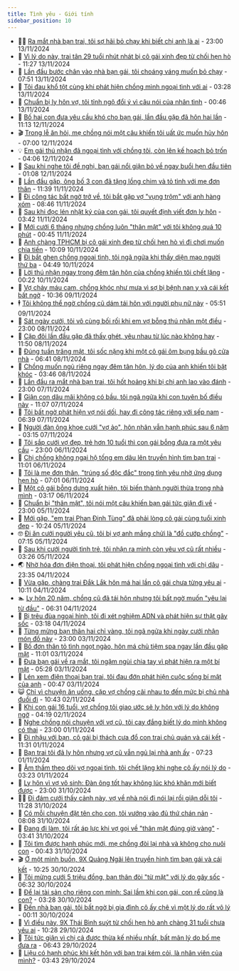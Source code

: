 ```yaml
---
title: Tình yêu - Giới tính
sidebar_position: 10
---
```


<!-- dantri-tinh-yeu-gioi-tinh:START -->
- 👨‍🏫 [Ra mắt nhà bạn trai, tôi sợ hãi bỏ chạy khi biết chị anh là ai](https://dantri.com.vn/tinh-yeu-gioi-tinh/ra-mat-nha-ban-trai-toi-so-hai-bo-chay-khi-biet-chi-anh-la-ai-20241114013145732.htm) - 23:00 13/11/2024
- 🦣 [Vì lý do này, trai tân 29 tuổi nhút nhát bị cô gái xinh đẹp từ chối hẹn hò](https://dantri.com.vn/tinh-yeu-gioi-tinh/vi-ly-do-nay-trai-tan-29-tuoi-nhut-nhat-bi-co-gai-xinh-dep-tu-choi-hen-ho-20241113085030442.htm) - 11:27 13/11/2024
- 🔭 [Lần đầu bước chân vào nhà bạn gái, tôi choáng váng muốn bỏ chạy](https://dantri.com.vn/tinh-yeu-gioi-tinh/lan-dau-buoc-chan-vao-nha-ban-gai-toi-choang-vang-muon-bo-chay-20241113145104066.htm) - 07:51 13/11/2024
- 🧐 [Tôi đau khổ tột cùng khi phát hiện chồng mình ngoại tình với ai](https://dantri.com.vn/tinh-yeu-gioi-tinh/toi-dau-kho-tot-cung-khi-phat-hien-chong-minh-ngoai-tinh-voi-ai-20241112225144912.htm) - 03:28 13/11/2024
- 🫶 [Chuẩn bị ly hôn vợ, tôi tỉnh ngộ đổi ý vì câu nói của nhân tình](https://dantri.com.vn/tinh-yeu-gioi-tinh/chuan-bi-ly-hon-vo-toi-tinh-ngo-doi-y-vi-cau-noi-cua-nhan-tinh-20241112104519962.htm) - 00:46 13/11/2024
- 💃 [Bố hai con đưa yêu cầu khó cho bạn gái, lần đầu gặp đã hôn hai lần](https://dantri.com.vn/tinh-yeu-gioi-tinh/bo-hai-con-dua-yeu-cau-kho-cho-ban-gai-lan-dau-gap-da-hon-hai-lan-20241112041752431.htm) - 11:13 12/11/2024
- 🎬 [Trong lễ ăn hỏi, mẹ chồng nói một câu khiến tôi uất ức muốn hủy hôn](https://dantri.com.vn/tinh-yeu-gioi-tinh/trong-le-an-hoi-me-chong-noi-mot-cau-khien-toi-uat-uc-muon-huy-hon-20241105174313919.htm) - 07:00 12/11/2024
- 💡 [Em gái thú nhận đã ngoại tình với chồng tôi, còn lên kế hoạch bỏ trốn](https://dantri.com.vn/tinh-yeu-gioi-tinh/em-gai-thu-nhan-da-ngoai-tinh-voi-chong-toi-con-len-ke-hoach-bo-tron-20241111092548972.htm) - 04:06 12/11/2024
- 🙉 [Sau khi nghe tôi đề nghị, bạn gái nổi giận bỏ về ngay buổi hẹn đầu tiên](https://dantri.com.vn/tinh-yeu-gioi-tinh/sau-khi-nghe-toi-de-nghi-ban-gai-noi-gian-bo-ve-ngay-buoi-hen-dau-tien-20241111164603779.htm) - 01:08 12/11/2024
- 🚦 [Lần đầu gặp, ông bố 3 con đã tặng lồng chim và tỏ tình với mẹ đơn thân](https://dantri.com.vn/tinh-yeu-gioi-tinh/lan-dau-gap-ong-bo-3-con-da-tang-long-chim-va-to-tinh-voi-me-don-than-20241111075001236.htm) - 11:39 11/11/2024
- 🥸 [Đi công tác bất ngờ trở về, tôi bắt gặp vợ &quot;vụng trộm&quot; với anh hàng xóm](https://dantri.com.vn/tinh-yeu-gioi-tinh/di-cong-tac-bat-ngo-tro-ve-toi-bat-gap-vo-vung-trom-voi-anh-hang-xom-20241111105911096.htm) - 08:46 11/11/2024
- 🤡 [Sau khi đọc lén nhật ký của con gái, tôi quyết định viết đơn ly hôn](https://dantri.com.vn/tinh-yeu-gioi-tinh/sau-khi-doc-len-nhat-ky-cua-con-gai-toi-quyet-dinh-viet-don-ly-hon-20241111100438196.htm) - 03:42 11/11/2024
- 🦩 [Mới cưới 6 tháng nhưng chồng luôn &quot;thân mật&quot; với tôi không quá 10 phút](https://dantri.com.vn/tinh-yeu-gioi-tinh/moi-cuoi-6-thang-nhung-chong-luon-than-mat-voi-toi-khong-qua-10-phut-20241103205339523.htm) - 00:45 11/11/2024
- 🤡 [Anh chàng TPHCM bị cô gái xinh đẹp từ chối hẹn hò vì đi chơi muốn chia tiền](https://dantri.com.vn/tinh-yeu-gioi-tinh/anh-chang-tphcm-bi-co-gai-xinh-dep-tu-choi-hen-ho-vi-di-choi-muon-chia-tien-20241110082154272.htm) - 10:09 10/11/2024
- 🌊 [Đi bắt ghen chồng ngoại tình, tôi ngã ngửa khi thấy diện mạo người thứ ba](https://dantri.com.vn/tinh-yeu-gioi-tinh/di-bat-ghen-chong-ngoai-tinh-toi-nga-ngua-khi-thay-dien-mao-nguoi-thu-ba-20241108155335462.htm) - 04:49 10/11/2024
- 🐘 [Lời thú nhận ngay trong đêm tân hôn của chồng khiến tôi chết lặng](https://dantri.com.vn/tinh-yeu-gioi-tinh/loi-thu-nhan-ngay-trong-dem-tan-hon-cua-chong-khien-toi-chet-lang-20241107160754372.htm) - 00:22 10/11/2024
- 🚀 [Vợ chảy máu cam, chồng khóc như mưa vì sợ bị bệnh nan y và cái kết bất ngờ](https://dantri.com.vn/tinh-yeu-gioi-tinh/vo-chay-mau-cam-chong-khoc-nhu-mua-vi-so-bi-benh-nan-y-va-cai-ket-bat-ngo-20241109122605900.htm) - 10:36 09/11/2024
- 🕴 [Tôi không thể ngờ chồng cũ dám tái hôn với người phụ nữ này](https://dantri.com.vn/tinh-yeu-gioi-tinh/toi-khong-the-ngo-chong-cu-dam-tai-hon-voi-nguoi-phu-nu-nay-20241027194733599.htm) - 05:51 09/11/2024
- 🚀 [Sát ngày cưới, tôi vô cùng bối rối khi em vợ bỗng thú nhận một điều](https://dantri.com.vn/tinh-yeu-gioi-tinh/sat-ngay-cuoi-toi-vo-cung-boi-roi-khi-em-vo-bong-thu-nhan-mot-dieu-20241108104112514.htm) - 23:00 08/11/2024
- 👺 [Cặp đôi lần đầu gặp đã thấy ghét, yêu nhau từ lúc nào không hay](https://dantri.com.vn/tinh-yeu-gioi-tinh/cap-doi-lan-dau-gap-da-thay-ghet-yeu-nhau-tu-luc-nao-khong-hay-20241108110105075.htm) - 11:50 08/11/2024
- 💄 [Đúng tuần trăng mật, tôi sốc nặng khi một cô gái ôm bụng bầu gõ cửa nhà](https://dantri.com.vn/tinh-yeu-gioi-tinh/dung-tuan-trang-mat-toi-soc-nang-khi-mot-co-gai-om-bung-bau-go-cua-nha-20241108125333920.htm) - 06:41 08/11/2024
- 🌊 [Chồng muốn ngủ riêng ngay đêm tân hôn, lý do của anh khiến tôi bật khóc](https://dantri.com.vn/tinh-yeu-gioi-tinh/chong-muon-ngu-rieng-ngay-dem-tan-hon-ly-do-cua-anh-khien-toi-bat-khoc-20241106102456600.htm) - 03:46 08/11/2024
- 🚦 [Lần đầu ra mắt nhà bạn trai, tôi hốt hoảng khi bị chị anh lao vào đánh](https://dantri.com.vn/tinh-yeu-gioi-tinh/lan-dau-ra-mat-nha-ban-trai-toi-hot-hoang-khi-bi-chi-anh-lao-vao-danh-20241108004320736.htm) - 23:00 07/11/2024
- 👹 [Giận con dâu mãi không có bầu, tôi ngã ngửa khi con tuyên bố điều này](https://dantri.com.vn/tinh-yeu-gioi-tinh/gian-con-dau-mai-khong-co-bau-toi-nga-ngua-khi-con-tuyen-bo-dieu-nay-20241107180614342.htm) - 11:07 07/11/2024
- 🚀 [Tôi bất ngờ phát hiện vợ nói dối, hay đi công tác riêng với sếp nam](https://dantri.com.vn/tinh-yeu-gioi-tinh/toi-bat-ngo-phat-hien-vo-noi-doi-hay-di-cong-tac-rieng-voi-sep-nam-20241030220700349.htm) - 06:39 07/11/2024
- 🌁 [Người đàn ông khoe cưới &quot;vợ ảo&quot;, hôn nhân vẫn hạnh phúc sau 6 năm](https://dantri.com.vn/tinh-yeu-gioi-tinh/nguoi-dan-ong-khoe-cuoi-vo-ao-hon-nhan-van-hanh-phuc-sau-6-nam-20241106200917026.htm) - 03:15 07/11/2024
- 🧰 [Tôi sắp cưới vợ đẹp, trẻ hơn 10 tuổi thì con gái bỗng đưa ra một yêu cầu](https://dantri.com.vn/tinh-yeu-gioi-tinh/toi-sap-cuoi-vo-dep-tre-hon-10-tuoi-thi-con-gai-bong-dua-ra-mot-yeu-cau-20241106175037780.htm) - 23:00 06/11/2024
- 🦅 [Chị chồng không ngại hộ tống em dâu lên truyền hình tìm bạn trai](https://dantri.com.vn/tinh-yeu-gioi-tinh/chi-chong-khong-ngai-ho-tong-em-dau-len-truyen-hinh-tim-ban-trai-20241106114610020.htm) - 11:01 06/11/2024
- 🌈 [Tôi là mẹ đơn thân, &quot;trúng số độc đắc&quot; trong tình yêu nhờ ứng dụng hẹn hò](https://dantri.com.vn/tinh-yeu-gioi-tinh/toi-la-me-don-than-trung-so-doc-dac-trong-tinh-yeu-nho-ung-dung-hen-ho-20241104214233714.htm) - 07:01 06/11/2024
- 🌋 [Một cô gái bỗng dưng xuất hiện, tôi biến thành người thừa trong nhà mình](https://dantri.com.vn/tinh-yeu-gioi-tinh/mot-co-gai-bong-dung-xuat-hien-toi-bien-thanh-nguoi-thua-trong-nha-minh-20241101180655314.htm) - 03:17 06/11/2024
- 👺 [Chuẩn bị &quot;thân mật&quot;, tôi nói một câu khiến bạn gái tức giận đi về](https://dantri.com.vn/tinh-yeu-gioi-tinh/chuan-bi-than-mat-toi-noi-mot-cau-khien-ban-gai-tuc-gian-di-ve-20241102095648072.htm) - 23:00 05/11/2024
- 🎃 [Mới gặp, &quot;em trai Phan Đinh Tùng&quot; đã phải lòng cô gái cùng tuổi xinh đẹp](https://dantri.com.vn/tinh-yeu-gioi-tinh/moi-gap-em-trai-phan-dinh-tung-da-phai-long-co-gai-cung-tuoi-xinh-dep-20241105084651839.htm) - 10:24 05/11/2024
- 🤓 [Đi ăn cưới người yêu cũ, tôi bị vợ anh mắng chửi là &quot;đồ cướp chồng&quot;](https://dantri.com.vn/tinh-yeu-gioi-tinh/di-an-cuoi-nguoi-yeu-cu-toi-bi-vo-anh-mang-chui-la-do-cuop-chong-20241105022609232.htm) - 07:15 05/11/2024
- 🤠 [Sau khi cưới người tình trẻ, tôi nhận ra mình còn yêu vợ cũ rất nhiều](https://dantri.com.vn/tinh-yeu-gioi-tinh/sau-khi-cuoi-nguoi-tinh-tre-toi-nhan-ra-minh-con-yeu-vo-cu-rat-nhieu-20241104100616569.htm) - 03:26 05/11/2024
- 🌏 [Nhờ hóa đơn điện thoại, tôi phát hiện chồng ngoại tình với chị dâu](https://dantri.com.vn/tinh-yeu-gioi-tinh/nho-hoa-don-dien-thoai-toi-phat-hien-chong-ngoai-tinh-voi-chi-dau-20241104210538032.htm) - 23:35 04/11/2024
- 🚀 [Vừa gặp, chàng trai Đắk Lắk hôn má hai lần cô gái chưa từng yêu ai](https://dantri.com.vn/tinh-yeu-gioi-tinh/vua-gap-chang-trai-dak-lak-hon-ma-hai-lan-co-gai-chua-tung-yeu-ai-20241104122513931.htm) - 10:11 04/11/2024
- 🏊 [Ly hôn 20 năm, chồng cũ đã tái hôn nhưng tôi bất ngờ muốn &quot;yêu lại từ đầu&quot;](https://dantri.com.vn/tinh-yeu-gioi-tinh/ly-hon-20-nam-chong-cu-da-tai-hon-nhung-toi-bat-ngo-muon-yeu-lai-tu-dau-20241102152216338.htm) - 06:31 04/11/2024
- 🦒 [Bị trêu đùa ngoại hình, tôi đi xét nghiệm ADN và phát hiện sự thật gây sốc](https://dantri.com.vn/tinh-yeu-gioi-tinh/bi-treu-dua-ngoai-hinh-toi-di-xet-nghiem-adn-va-phat-hien-su-that-gay-soc-20241101232253202.htm) - 03:18 04/11/2024
- 💂 [Từng mừng bạn thân hai chỉ vàng, tôi ngã ngửa khi ngày cưới nhận món đồ này](https://dantri.com.vn/tinh-yeu-gioi-tinh/tung-mung-ban-than-hai-chi-vang-toi-nga-ngua-khi-ngay-cuoi-nhan-mon-do-nay-20241104012435743.htm) - 23:00 03/11/2024
- 💫 [Bố đơn thân tỏ tình ngọt ngào, hôn má chủ tiệm spa ngay lần đầu gặp mặt](https://dantri.com.vn/tinh-yeu-gioi-tinh/bo-don-than-to-tinh-ngot-ngao-hon-ma-chu-tiem-spa-ngay-lan-dau-gap-mat-20241103144619749.htm) - 11:01 03/11/2024
- 🧠 [Đưa bạn gái về ra mắt, tôi ngậm ngùi chia tay vì phát hiện ra một bí mật](https://dantri.com.vn/tinh-yeu-gioi-tinh/dua-ban-gai-ve-ra-mat-toi-ngam-ngui-chia-tay-vi-phat-hien-ra-mot-bi-mat-20241103122743514.htm) - 05:28 03/11/2024
- 🎡 [Lén xem điện thoại bạn trai, tôi đau đớn phát hiện cuộc sống bí mật của anh](https://dantri.com.vn/tinh-yeu-gioi-tinh/len-xem-dien-thoai-ban-trai-toi-dau-don-phat-hien-cuoc-song-bi-mat-cua-anh-20241102000532007.htm) - 00:47 03/11/2024
- 😺 [Chỉ vì chuyện ăn uống, cặp vợ chồng cãi nhau to đến mức bị chủ nhà đuổi đi](https://dantri.com.vn/tinh-yeu-gioi-tinh/chi-vi-chuyen-an-uong-cap-vo-chong-cai-nhau-to-den-muc-bi-chu-nha-duoi-di-20241102053259347.htm) - 10:43 02/11/2024
- 🥰 [Khi con gái 16 tuổi, vợ chồng tôi giao ước sẽ ly hôn với lý do không ngờ](https://dantri.com.vn/tinh-yeu-gioi-tinh/khi-con-gai-16-tuoi-vo-chong-toi-giao-uoc-se-ly-hon-voi-ly-do-khong-ngo-20241101142954537.htm) - 04:19 02/11/2024
- 🐲 [Nghe chồng nói chuyện với vợ cũ, tôi cay đắng biết lý do mình không có thai](https://dantri.com.vn/tinh-yeu-gioi-tinh/nghe-chong-noi-chuyen-voi-vo-cu-toi-cay-dang-biet-ly-do-minh-khong-co-thai-20241028203153351.htm) - 23:00 01/11/2024
- 🌝 [Đi nhậu với bạn, cô gái bị thách cưa đổ con trai chủ quán và cái kết](https://dantri.com.vn/tinh-yeu-gioi-tinh/di-nhau-voi-ban-co-gai-bi-thach-cua-do-con-trai-chu-quan-va-cai-ket-20241101115522070.htm) - 11:31 01/11/2024
- 🐲 [Bạn trai tôi đã ly hôn nhưng vợ cũ vẫn ngủ lại nhà anh ấy](https://dantri.com.vn/tinh-yeu-gioi-tinh/ban-trai-toi-da-ly-hon-nhung-vo-cu-van-ngu-lai-nha-anh-ay-20241101100931367.htm) - 07:23 01/11/2024
- 📝 [Âm thầm theo dõi vợ ngoại tình, tôi chết lặng khi nghe cô ấy nói lý do](https://dantri.com.vn/tinh-yeu-gioi-tinh/am-tham-theo-doi-vo-ngoai-tinh-toi-chet-lang-khi-nghe-co-ay-noi-ly-do-20241028191730842.htm) - 03:23 01/11/2024
- 🦏 [Ly hôn vì vợ vô sinh: Đàn ông tốt hay không lúc khó khăn mới biết được](https://dantri.com.vn/tinh-yeu-gioi-tinh/ly-hon-vi-vo-vo-sinh-dan-ong-tot-hay-khong-luc-kho-khan-moi-biet-duoc-20241030161827348.htm) - 23:00 31/10/2024
- 🧑‍🏫 [Đi đám cưới thấy cảnh này, vợ về nhà nói đi nói lại rồi giận dỗi tôi](https://dantri.com.vn/tinh-yeu-gioi-tinh/di-dam-cuoi-thay-canh-nay-vo-ve-nha-noi-di-noi-lai-roi-gian-doi-toi-20241031164553247.htm) - 11:28 31/10/2024
- 🦍 [Có mỗi chuyện đặt tên cho con, tôi vướng vào đủ thứ chán nản](https://dantri.com.vn/tinh-yeu-gioi-tinh/co-moi-chuyen-dat-ten-cho-con-toi-vuong-vao-du-thu-chan-nan-20241029175304229.htm) - 08:08 31/10/2024
- 🌋 [Đang đi làm, tôi rất áp lực khi vợ gọi về &quot;thân mật đúng giờ vàng&quot;](https://dantri.com.vn/tinh-yeu-gioi-tinh/dang-di-lam-toi-rat-ap-luc-khi-vo-goi-ve-than-mat-dung-gio-vang-20241030095827767.htm) - 03:41 31/10/2024
- 💯 [Tôi tìm được hạnh phúc mới, mẹ chồng đòi lại nhà và không cho nuôi con](https://dantri.com.vn/tinh-yeu-gioi-tinh/toi-tim-duoc-hanh-phuc-moi-me-chong-doi-lai-nha-va-khong-cho-nuoi-con-20241029173857557.htm) - 00:43 31/10/2024
- 🎬 [Ở một mình buồn, 9X Quảng Ngãi lên truyền hình tìm bạn gái và cái kết](https://dantri.com.vn/tinh-yeu-gioi-tinh/o-mot-minh-buon-9x-quang-ngai-len-truyen-hinh-tim-ban-gai-va-cai-ket-20241030084400964.htm) - 10:25 30/10/2024
- 📝 [Tôi mừng cưới 5 triệu đồng, bạn thân đòi &quot;từ mặt&quot; với lý do gây sốc](https://dantri.com.vn/tinh-yeu-gioi-tinh/toi-mung-cuoi-5-trieu-dong-ban-than-doi-tu-mat-voi-ly-do-gay-soc-20241030115528317.htm) - 06:32 30/10/2024
- 🧐 [Để lại tài sản cho riêng con mình: Sai lầm khi con gái, con rể cũng là con?](https://dantri.com.vn/tinh-yeu-gioi-tinh/de-lai-tai-san-cho-rieng-con-minh-sai-lam-khi-con-gai-con-re-cung-la-con-20241028175246540.htm) - 03:28 30/10/2024
- 🤠 [Đến nhà bạn gái, tôi bất ngờ bị gia đình cô ấy chê vì một lý do rất vô lý](https://dantri.com.vn/tinh-yeu-gioi-tinh/den-nha-ban-gai-toi-bat-ngo-bi-gia-dinh-co-ay-che-vi-mot-ly-do-rat-vo-ly-20241029114037523.htm) - 00:11 30/10/2024
- 💼 [Vì điều này, 9X Thái Bình suýt từ chối hẹn hò anh chàng 31 tuổi chưa yêu ai](https://dantri.com.vn/tinh-yeu-gioi-tinh/vi-dieu-nay-9x-thai-binh-suyt-tu-choi-hen-ho-anh-chang-31-tuoi-chua-yeu-ai-20241029090652877.htm) - 10:28 29/10/2024
- 💪 [Tôi tức giận vì chị cả được thừa kế nhiều nhất, bất mãn lý do bố mẹ đưa ra](https://dantri.com.vn/tinh-yeu-gioi-tinh/toi-tuc-gian-vi-chi-ca-duoc-thua-ke-nhieu-nhat-bat-man-ly-do-bo-me-dua-ra-20241028164952567.htm) - 06:43 29/10/2024
- 💂 [Liệu có hạnh phúc khi kết hôn với bạn trai kém cỏi, là nhân viên của mình?](https://dantri.com.vn/tinh-yeu-gioi-tinh/lieu-co-hanh-phuc-khi-ket-hon-voi-ban-trai-kem-coi-la-nhan-vien-cua-minh-20241028162009433.htm) - 03:43 29/10/2024<!-- dantri-tinh-yeu-gioi-tinh:END -->

